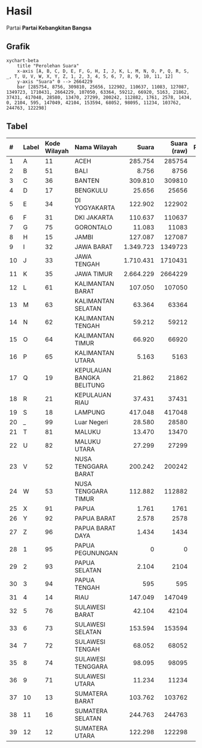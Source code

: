 # Hasil

Partai **Partai Kebangkitan Bangsa**

## Grafik

```mermaid
xychart-beta
    title "Perolehan Suara"
    x-axis [A, B, C, D, E, F, G, H, I, J, K, L, M, N, O, P, Q, R, S, _, T, U, V, W, X, Y, Z, 1, 2, 3, 4, 5, 6, 7, 8, 9, 10, 11, 12]
    y-axis "Suara" 0 --> 2664229
    bar [285754, 8756, 309810, 25656, 122902, 110637, 11083, 127087, 1349723, 1710431, 2664229, 107050, 63364, 59212, 66920, 5163, 21862, 37431, 417048, 28580, 13470, 27299, 200242, 112882, 1761, 2578, 1434, 0, 2104, 595, 147049, 42104, 153594, 68052, 98095, 11234, 103762, 244763, 122298]
```

## Tabel

| #  | Label | Kode Wilayah | Nama Wilayah              | Suara     | Suara (raw) | Persentase |
|:-- |:----- |:------------ |:------------------------- | ---------:| -----------:| ----------:|
| 1  | A     | 11           | ACEH                      | 285.754   | 285754      | 3,22       |
| 2  | B     | 51           | BALI                      | 8.756     | 8756        | 0,10       |
| 3  | C     | 36           | BANTEN                    | 309.810   | 309810      | 3,49       |
| 4  | D     | 17           | BENGKULU                  | 25.656    | 25656       | 0,29       |
| 5  | E     | 34           | DI YOGYAKARTA             | 122.902   | 122902      | 1,38       |
| 6  | F     | 31           | DKI JAKARTA               | 110.637   | 110637      | 1,25       |
| 7  | G     | 75           | GORONTALO                 | 11.083    | 11083       | 0,12       |
| 8  | H     | 15           | JAMBI                     | 127.087   | 127087      | 1,43       |
| 9  | I     | 32           | JAWA BARAT                | 1.349.723 | 1349723     | 15,19      |
| 10 | J     | 33           | JAWA TENGAH               | 1.710.431 | 1710431     | 19,25      |
| 11 | K     | 35           | JAWA TIMUR                | 2.664.229 | 2664229     | 29,98      |
| 12 | L     | 61           | KALIMANTAN BARAT          | 107.050   | 107050      | 1,20       |
| 13 | M     | 63           | KALIMANTAN SELATAN        | 63.364    | 63364       | 0,71       |
| 14 | N     | 62           | KALIMANTAN TENGAH         | 59.212    | 59212       | 0,67       |
| 15 | O     | 64           | KALIMANTAN TIMUR          | 66.920    | 66920       | 0,75       |
| 16 | P     | 65           | KALIMANTAN UTARA          | 5.163     | 5163        | 0,06       |
| 17 | Q     | 19           | KEPULAUAN BANGKA BELITUNG | 21.862    | 21862       | 0,25       |
| 18 | R     | 21           | KEPULAUAN RIAU            | 37.431    | 37431       | 0,42       |
| 19 | S     | 18           | LAMPUNG                   | 417.048   | 417048      | 4,69       |
| 20 | _     | 99           | Luar Negeri               | 28.580    | 28580       | 0,32       |
| 21 | T     | 81           | MALUKU                    | 13.470    | 13470       | 0,15       |
| 22 | U     | 82           | MALUKU UTARA              | 27.299    | 27299       | 0,31       |
| 23 | V     | 52           | NUSA TENGGARA BARAT       | 200.242   | 200242      | 2,25       |
| 24 | W     | 53           | NUSA TENGGARA TIMUR       | 112.882   | 112882      | 1,27       |
| 25 | X     | 91           | PAPUA                     | 1.761     | 1761        | 0,02       |
| 26 | Y     | 92           | PAPUA BARAT               | 2.578     | 2578        | 0,03       |
| 27 | Z     | 96           | PAPUA BARAT DAYA          | 1.434     | 1434        | 0,02       |
| 28 | 1     | 95           | PAPUA PEGUNUNGAN          | 0         | 0           | 0,00       |
| 29 | 2     | 93           | PAPUA SELATAN             | 2.104     | 2104        | 0,02       |
| 30 | 3     | 94           | PAPUA TENGAH              | 595       | 595         | 0,01       |
| 31 | 4     | 14           | RIAU                      | 147.049   | 147049      | 1,65       |
| 32 | 5     | 76           | SULAWESI BARAT            | 42.104    | 42104       | 0,47       |
| 33 | 6     | 73           | SULAWESI SELATAN          | 153.594   | 153594      | 1,73       |
| 34 | 7     | 72           | SULAWESI TENGAH           | 68.052    | 68052       | 0,77       |
| 35 | 8     | 74           | SULAWESI TENGGARA         | 98.095    | 98095       | 1,10       |
| 36 | 9     | 71           | SULAWESI UTARA            | 11.234    | 11234       | 0,13       |
| 37 | 10    | 13           | SUMATERA BARAT            | 103.762   | 103762      | 1,17       |
| 38 | 11    | 16           | SUMATERA SELATAN          | 244.763   | 244763      | 2,75       |
| 39 | 12    | 12           | SUMATERA UTARA            | 122.298   | 122298      | 1,38       |



